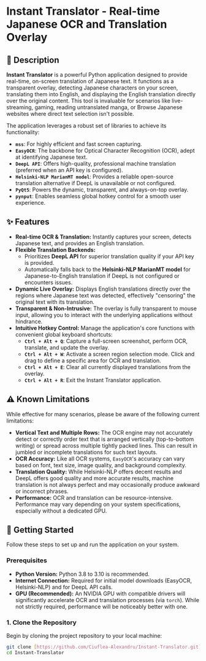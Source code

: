 # Instant Translator - Real-time Japanese OCR and Translation Overlay

## 📝 Description

**Instant Translator** is a powerful Python application designed to provide real-time, on-screen translation of Japanese text. It functions as a transparent overlay, detecting Japanese characters on your screen, translating them into English, and displaying the English translation directly over the original content. This tool is invaluable for scenarios like live-streaming, gaming, reading untranslated manga, or Browse Japanese websites where direct text selection isn't possible.

The application leverages a robust set of libraries to achieve its functionality:
* **`mss`**: For highly efficient and fast screen capturing.
* **`EasyOCR`**: The backbone for Optical Character Recognition (OCR), adept at identifying Japanese text.
* **`DeepL API`**: Offers high-quality, professional machine translation (preferred when an API key is configured).
* **`Helsinki-NLP MarianMT model`**: Provides a reliable open-source translation alternative if DeepL is unavailable or not configured.
* **`PyQt5`**: Powers the dynamic, transparent, and always-on-top overlay.
* **`pynput`**: Enables seamless global hotkey control for a smooth user experience.

## ✨ Features

* **Real-time OCR & Translation:** Instantly captures your screen, detects Japanese text, and provides an English translation.
* **Flexible Translation Backends:**
    * Prioritizes **DeepL API** for superior translation quality if your API key is provided.
    * Automatically falls back to the **Helsinki-NLP MarianMT model** for Japanese-to-English translation if DeepL is not configured or encounters issues.
* **Dynamic Live Overlay:** Displays English translations directly over the regions where Japanese text was detected, effectively "censoring" the original text with its translation.
* **Transparent & Non-Intrusive:** The overlay is fully transparent to mouse input, allowing you to interact with the underlying applications without hindrance.
* **Intuitive Hotkey Control:** Manage the application's core functions with convenient global keyboard shortcuts:
    * **`Ctrl + Alt + Q`**: Capture a full-screen screenshot, perform OCR, translate, and update the overlay.
    * **`Ctrl + Alt + W`**: Activate a screen region selection mode. Click and drag to define a specific area for OCR and translation.
    * **`Ctrl + Alt + E`**: Clear all currently displayed translations from the overlay.
    * **`Ctrl + Alt + R`**: Exit the Instant Translator application.

## ⚠️ Known Limitations

While effective for many scenarios, please be aware of the following current limitations:

* **Vertical Text and Multiple Rows:** The OCR engine may not accurately detect or correctly order text that is arranged vertically (top-to-bottom writing) or spread across multiple tightly packed lines. This can result in jumbled or incomplete translations for such text layouts.
* **OCR Accuracy:** Like all OCR systems, `EasyOCR`'s accuracy can vary based on font, text size, image quality, and background complexity.
* **Translation Quality:** While Helsinki-NLP offers decent results and DeepL offers good quality and more accurate results, machine translation is not always perfect and may occasionally produce awkward or incorrect phrases.
* **Performance:** OCR and translation can be resource-intensive. Performance may vary depending on your system specifications, especially without a dedicated GPU.

## 🚀 Getting Started

Follow these steps to set up and run the application on your system.

### Prerequisites

* **Python Version:** Python 3.8 to 3.10 is recommended.
* **Internet Connection:** Required for initial model downloads (EasyOCR, Helsinki-NLP) and for DeepL API calls.
* **GPU (Recommended):** An NVIDIA GPU with compatible drivers will significantly accelerate OCR and translation processes (via `torch`). While not strictly required, performance will be noticeably better with one.

### 1. Clone the Repository

Begin by cloning the project repository to your local machine:

```bash
git clone [https://github.com/Ciuflea-Alexandru/Instant-Translator.git](https://github.com/Ciuflea-Alexandru/Instant-Translator.git)
cd Instant-Translator
